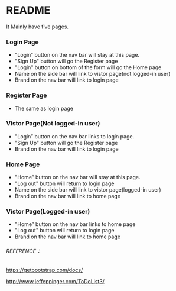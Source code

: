 # README

It Mainly have five pages.

### Login Page

- "Login” button on the nav bar will stay at this page.
- "Sign Up" button will go the Register page
- "Login" button on bottom of the form will go the Home page
- Name on the side bar will link to vistor page(not logged-in user)
- Brand on the nav bar will link to login page

### Register Page

- The same as login page

### Vistor Page(Not logged-in user)

- "Login” button on the nav bar links to login page.
- "Sign Up" button will go the Register page
- Brand on the nav bar will link to login page

### Home Page

- "Home” button on the nav bar will stay at this page.
- "Log out" button will return to login page
- Name on the side bar will link to vistor page(logged-in user)
- Brand on the nav bar will link to home page

### Vistor Page(Logged-in user)

- "Home” button on the nav bar links to home page
- "Log out" button will return to login page
- Brand on the nav bar will link to home page

###### REFERENCE：

https://getbootstrap.com/docs/

http://www.jeffeppinger.com/ToDoList3/

